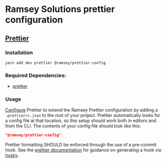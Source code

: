 # Ramsey Solutions prettier configuration

## [Prettier](https://prettier.io/)

### Installation

```
yarn add dev prettier @ramsey/prettier-config
```

### Required Dependencies:

- [prettier](https://www.npmjs.com/package/prettier)

### Usage

[Configure](https://prettier.io/docs/en/configuration.html) Prettier to extend the Ramsey Prettier configuration by adding a `.prettierrc.json` to the root of your project. Prettier automatically looks for a config file at that location, so this setup should work both in editors and from the CLI. The contents of your config file should look like this:

```json
"@ramsey/prettier-config"
```

Prettier formatting SHOULD be enforced through the use of a pre-commit hook. See the [prettier documentation](https://prettier.io/docs/en/precommit.html) for guidance on generating a hook via [husky](https://github.com/typicode/husky).
